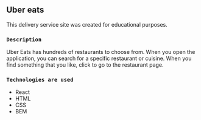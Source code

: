 ## Uber eats

This delivery service site was created for educational purposes.

### `Description`

Uber Eats has hundreds of restaurants to choose from. When you open the application, you can search for a specific restaurant or cuisine. When you find something that you like, click to go to the restaurant page.

### `Technologies are used`

- React
- HTML
- CSS
- BEM
